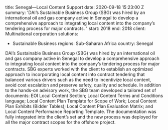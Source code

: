 
title: Senegal—Local Content Support
date: 2020-09-18 15:23:00 Z
summary: 'DAI’s Sustainable Business Group (SBG) was hired by an international oil
  and gas company active in Senegal to develop a comprehensive approach to integrating
  local content into the company’s tendering process for major contracts. '
start: 2018
end: 2018
client: Multinational corporation
solutions:
- Sustainable Business
regions: Sub-Saharan Africa
country: Senegal


DAI’s Sustainable Business Group (SBG) was hired by an international oil and gas company active in Senegal to develop a comprehensive approach to integrating local content into the company’s tendering process for major contracts. SBG experts worked with the client to establish an optimized approach to incorporating local content into contract tendering that balanced various drivers such as the need to incentivize local content, avoid cost escalation and preserve safety, quality and schedule. In addition to the hands-on advisory work, the SBG team developed a tailored set of documents: EOI Local Content Section; Local Content Terms and Conditions language; Local Content Plan Template for Scope of Work; Local Content Plan Exhibits (Bidder Tables); Local Content Plan Evaluation Matrix; and Local Content Performance Reporting Template. The documentation was fully integrated into the client’s set and the new process was deployed for all the major contract scopes for the offshore project.

